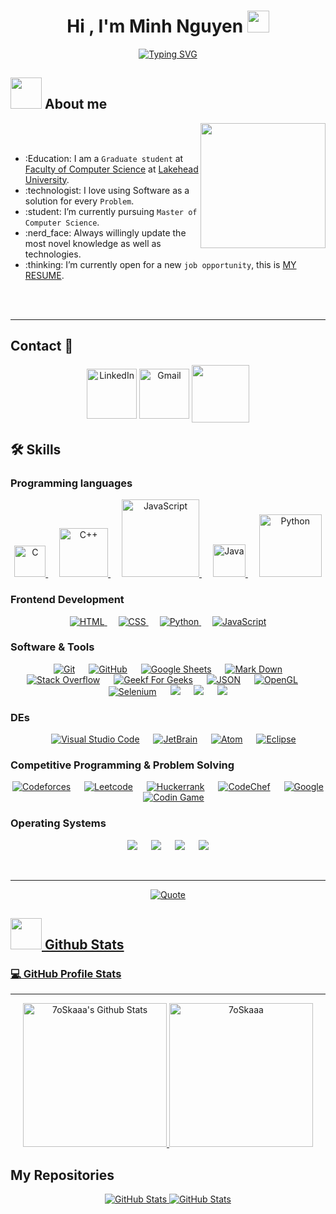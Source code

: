 <h1 align="center">Hi , I'm Minh Nguyen <img src="https://media.giphy.com/media/hvRJCLFzcasrR4ia7z/giphy.gif" width="35"></h1>
<p align="center">
    <a href="https://git.io/typing-svg"><img src="https://readme-typing-svg.demolab.com?font=&size=25&pause=1000&color=F79069&center=true&vCenter=true&random=true&width=450&height=100&lines=Machine+Learning;Computer+Science;Data+Science+;Data+Engineering" alt="Typing SVG" /></a>
</p>

<h2 id="-about-me">
    <picture><img src="https://github.com/7oSkaaa/7oSkaaa/blob/main/Images/about_me.gif?raw=true" width="50px"></picture> 
    About me
</h2>
<p><picture> <img align="right" src="https://github.com/7oSkaaa/7oSkaaa/blob/main/Images/Right_Side.gif?raw=true" width="200px"></picture></p>
<br><br>

<ul>
    <li>:Education: I am a <code>Graduate student</code> at <a href="http://suez.edu.eg/ar/%d9%83%d9%84%d9%8a%d8%a9-%d8%a7%d9%84%d8%ad%d8%a7%d8%b3%d8%a8%d8%a7%d8%aa-%d9%88%d8%a7%d9%84%d9%85%d8%b9%d9%84%d9%88%d9%85%d8%a7%d8%aa/">Faculty of Computer Science</a> at <a href="http://suez.edu.eg/ar/">Lakehead University</a>.</li>
    <li>:technologist: I love using Software as a solution for every <code>Problem</code>.</li>
    <li>:student: I’m currently pursuing <code>Master of Computer Science</code>.</li>
    <li>:nerd_face: Always willingly update the most novel knowledge as well as technologies.</li>
    <li>:thinking: I’m currently open for a new <code>job opportunity</code>, this is <a href="http://lnkiy.in/Ahmed_Hossam_Resume">MY RESUME</a>.</li>
</ul>

<br><br>
<hr>

<!-- Connect -->
<h2 id="---connect-with-me">
    <!-- <picture><img src="https://github.com/7oSkaaa/7oSkaaa/blob/main/Images/Connect-with-me.gif?raw=true" width="100px"></picture> -->
    Contact 🤝
</h2>
<p align="center">
    <a href="https://www.linkedin.com/in/minhnv/"><img width=80px align="center" src="https://img.shields.io/badge/linkedin-%230A66C2.svg?style=plastic&amp;logo=linkedin&amp;logoColor=white" alt="LinkedIn"></a>
	<a href="mailto:minhnv14099@gmail.com"><img width=80px align="center" src="https://img.shields.io/badge/Gmail-D14836?style=plastic&logo=gmail&logoColor=white" alt="Gmail"></a>
	<a href="https://github.com/minhnv4099"><img width=92px align="center" src="https://img.shields.io/badge/github-%23121011.svg?style=plastic&logo=github&logoColor=white"></a>
	<!-- <a href="https://wa.me/0201208822340"><img src="https://img.shields.io/badge/whatsapp-%2325D366.svg?style=plastic&amp;logo=whatsapp&amp;logoColor=white" alt="Whatsapp"></a> -->
	<!-- <a href="https://www.facebook.com/7oSkaaa"><img src="https://img.shields.io/badge/facebook-%231877F2.svg?style=plastic&amp;logo=facebook&amp;logoColor=white" alt="Facebook"></a> -->
	<!-- <a href="https://www.instagram.com/ahmed_7oskaa/"><img src="https://img.shields.io/badge/instagram-%23E4405F.svg?style=plastic&amp;logo=instagram&amp;logoColor=white" alt="Instagram"></a> -->
	<!-- <a href="https://msng.link/o/?ahmed.7oskaa=sc"><img src="https://img.shields.io/badge/snapchat-%23FFFC00.svg?style=plastic&amp;logo=snapchat&amp;logoColor=black" alt="Snap Chat"></a> -->
</p>

<!-- SKills -->
<h2 id="️-my-skills">🛠️ Skills</h2>

<h3 id="----programming-languages">
    <!-- <picture><img src="https://github.com/7oSkaaa/7oSkaaa/blob/main/Images/Programming_Languages.gif?raw=true" width="50px"></picture> -->
    Programming languages
</h3>
<p align="center"> 
    <a href="https://www.cprogramming.com/" target="_blank"> 
        <img alt="C" src="https://img.shields.io/badge/C%20-%232370ED.svg?style=plastic&amp;logo=c&amp;logoColor=white" width=50>
    </a> 
   
    <a href="https://www.w3schools.com/cpp/" target="_blank"> 
        <img alt="C++" src="https://img.shields.io/badge/C++%20-%2300599C.svg?style=plastic&amp;logo=c%2B%2B&amp;logoColor=white"  width=78>
    </a> 
   
    <a href="https://developer.mozilla.org/en-US/docs/Web/JavaScript" target="_blank"> 
        <img alt="JavaScript" src="https://img.shields.io/badge/JavaScript%20-%23F7DF1E.svg?style=plastic&amp;logo=javascript&amp;logoColor=black"  width=124>
    </a>
   
    <a href="https://www.java.com" target="_blank"> 
        <img alt="Java" src="https://img.shields.io/badge/Java-%23007396.svg?style=plastic&amp;logo=java&amp;logoColor=white"  width=52>
    </a>
   
   <a href="https://www.python.org" target="_blank">
    <img alt="Python" src="https://img.shields.io/badge/Python%20-%2314354C.svg?style=plastic&amp;logo=python&amp;logoColor=white" width=100>
  </a>
</p>

<h3 id="----frontend-development">
    <!-- <picture><img src="https://github.com/7oSkaaa/7oSkaaa/blob/main/Images/Front_End.gif?raw=true" width="50px"></picture>  -->
    Frontend Development
</h3>
<p align="center"> 
  <a href="https://www.w3.org/html/" target="_blank"> 
   <img alt="HTML" src="https://img.shields.io/badge/HTML5%20-%23E34F26.svg?style=plastic&amp;logo=html5&amp;logoColor=white">
  </a>   
   
  <a href="https://www.w3schools.com/css/" target="_blank">
    <img alt="CSS" src="https://img.shields.io/badge/CSS%20-%231572B6.svg?style=plastic&amp;logo=css3&amp;logoColor=white">
  </a> 
   
  <a href="https://www.python.org" target="_blank">
    <img alt="Python" src="https://img.shields.io/badge/react-%2361DAFB.svg?style=plastic&amp;logo=React&amp;logoColor=black">
  </a>
   
  <a href="https://developer.mozilla.org/en-US/docs/Web/JavaScript" target="_blank"> 
     <img alt="JavaScript" src="https://img.shields.io/badge/JavaScript%20-%23F7DF1E.svg?style=plastic&amp;logo=javascript&amp;logoColor=black">
   </a>
</p>

<h3 id="----software--tools">
    <!-- <picture><img src="https://github.com/7oSkaaa/7oSkaaa/blob/main/Images/Software_Tools.gif?raw=true" width="50px"></picture>  -->
    Software &amp; Tools
</h3>
<p align="center">
   
    <a href="#"><img alt="Git" src="https://img.shields.io/badge/Git%20-%23F05033.svg?style=plastic&amp;logo=git&amp;logoColor=white"></a>
   
    <a href="#"><img alt="GitHub" src="https://img.shields.io/badge/github-%23181717.svg?style=plastic&amp;logo=github&amp;logoColor=white"></a>
   
    <a href="#"><img alt="Google Sheets" src="https://img.shields.io/badge/Google%20Sheets%20-%2334A853.svg?style=plastic&amp;logo=google%20sheets&amp;logoColor=white"></a>
   
    <a href="#"><img alt="Mark Down" src="https://img.shields.io/badge/Markdown-000000?style=plastic&amp;logo=markdown&amp;logoColor=white"></a>
   
    <a href="#"><img alt="Stack Overflow" src="https://img.shields.io/badge/-Stack%20Overflow-FE7A16?style=plastic&amp;logo=stack-overflow&amp;logoColor=white"></a>
   
    <a href="#"><img alt="Geekf For Geeks" src="https://img.shields.io/badge/geeksforgeeks-%230F9D58.svg?style=plastic&amp;logo=geeksforgeeks&amp;logoColor=white"></a>
   
    <a href="#"><img alt="JSON" img="" src="https://img.shields.io/badge/json-%23000000.svg?style=plastic&amp;logo=json&amp;logoColor=white"></a>
   
    <a href="#"><img alt="OpenGL" src="https://img.shields.io/badge/opengl-%235586A4.svg?style=plastic&amp;logo=opengl&amp;logoColor=white"></a>
   
    <a href="#"><img alt="Selenium" src="https://img.shields.io/badge/selenium-%2343B02A.svg?&amp;style=plastic&amp;logo=selenium&amp;logoColor=white"></a>
     
    <a href="#"><img src="https://img.shields.io/badge/latex-%23008080.svg?&amp;style=plastic&amp;logo=latex&amp;logoColor=white"></a>
     
    <a href="#"><img src="https://img.shields.io/badge/django-%23092E20.svg?&amp;style=plastic&amp;logo=django&amp;logoColor=white"></a>
     
    <a href="#"><img src="https://img.shields.io/badge/mysql-%234479A1.svg?&amp;style=plastic&amp;logo=mysql&amp;logoColor=white"></a>
</p>

<h3 id="----ides">
    <!-- <picture> <img src="https://github.com/7oSkaaa/7oSkaaa/blob/main/Images/IDEs.gif?raw=true" width="50px"></picture> I -->
    DEs
</h3>
<p align="center">
   
    <a href="#"><img alt="Visual Studio Code" src="https://img.shields.io/badge/Visual%20Studio%20Code-0078d7.svg?style=plastic&amp;logo=visual-studio-code&amp;logoColor=white"></a>
   
    <a href="#"><img alt="JetBrain" src="https://img.shields.io/badge/jetbrains-%23000000.svg?style=plastic&amp;logo=jetbrains&amp;logoColor=white"></a>
   
    <a href="#"><img alt="Atom" src="https://img.shields.io/badge/atom-%2366595C.svg?&amp;style=plastic&amp;logo=atom&amp;logoColor=white"></a>
   
    <a href="#"><img alt="Eclipse" src="https://img.shields.io/badge/eclipse%20ide-%232C2255.svg?&amp;style=plastic&amp;logo=eclipse%20ide&amp;logoColor=white"></a>
</p>

<h3 id="----competitive-programming--problem-solving">
    <!-- <picture> <img src="https://github.com/7oSkaaa/7oSkaaa/blob/main/Images/CP_PS.gif?raw=true" width="50px"></picture> -->
    Competitive Programming &amp; Problem Solving
</h3>
<p align="center">
    <a href="#"><img alt="Codeforces" src="https://img.shields.io/badge/codeforces%20-%231F8ACB.svg?style=plastic&amp;logo=codeforces&amp;logoColor=white"></a>	
   
    <a href="#"><img alt="Leetcode" src="https://img.shields.io/badge/leetcode%20-%23FFA116.svg?style=plastic&amp;logo=leetcode&amp;logoColor=black"></a>
   
    <a href="#"><img alt="Huckerrank" src="https://img.shields.io/badge/hackerrank-%232EC866.svg?style=plastic&amp;logo=hackerrank&amp;logoColor=white"></a>
   
    <a href="#"><img alt="CodeChef" src="https://img.shields.io/badge/codechef-%235B4638.svg?style=plastic&amp;logo=codechef&amp;logoColor=white"></a>
   
    <a href="#"><img alt="Google" src="https://img.shields.io/badge/google-%234285F4.svg?style=plastic&amp;logo=google&amp;logoColor=white"></a>
   
    <a href="#"><img alt="Codin Game" src="https://img.shields.io/badge/codingame-%23F2BB13.svg?&amp;style=plastic&amp;logo=codingame&amp;logoColor=black"></a>
</p>

<!-- Operating Systems -->

<h3 id="----operating-systems">
    <!-- <picture><img src="https://github.com/7oSkaaa/7oSkaaa/blob/main/Images/OS.gif?raw=true" width="50px"></picture> -->
    Operating Systems
</h3>
<p align="center">
    <a href="#"><img src="https://img.shields.io/badge/Linux-FCC624?style=plastic&amp;logo=linux&amp;logoColor=black"></a>
   
    <a href="#"><img src="https://img.shields.io/badge/Ubuntu-E95420?style=plastic&amp;logo=ubuntu&amp;logoColor=white"></a>
   
    <a href="#"><img src="https://img.shields.io/badge/Windows-0078D6?style=plastic&amp;logo=windows&amp;logoColor=white"></a>
   
    <a href="#"><img src="https://img.shields.io/badge/pop!_os-%2348B9C7.svg?style=plastic&amp;&amp;logo=pop!_os&amp;logoColor=white"></a>
</p>

<br> 
<hr>

<p align="center">
	<a href="https://github.com/piyushsuthar/github-readme-quotes">
        <img alt="Quote" src="https://quotes-github-readme.vercel.app/api?type=horizontal&amp;theme=tokyonight&amp;animation=grow_out_in&amp;quoteCategory=programming">
    </a>
</p>

<a href="https://github.com/piyushsuthar/github-readme-quotes">
    <h2 id="----github-stats">
        <picture>
            <img src="https://github.com/7oSkaaa/7oSkaaa/blob/main/Images/Statistics.gif?raw=true"  width="50px">  
        </picture> 
        Github Stats
    </h2>
</a>

<!-- <summary><h3> 🔥 Streak Stats</h3></summary>
<hr>
<p align="center"><img src="https://github-readme-streak-stats.herokuapp.com/?user=minhnv4099&amp;theme=tokyonight_duo" alt="7oSkaaa"></p></a> -->

<!-- Profile stats -->
<a href="https://github.com/piyushsuthar/github-readme-quotes">
    <summary><h3>
        💻 GitHub Profile Stats
    </h3></summary>
</a>
<hr>
<p align="center">
    <a href="https://github.com/piyushsuthar/github-readme-quotes"></a>
    <a href="https://github.com/anuraghazra/github-readme-stats">
	    <img alt="7oSkaaa's Github Stats" src="https://github-readme-stats.vercel.app/api?username=minhnv4099&amp;show_icons=true&amp;count_private=true&amp;locale=en&amp;theme=tokyonight&amp;layout=compact" height="230px">
    </a>
    <img src="https://github-readme-stats.vercel.app/api/top-langs?username=7oSkaaa&amp;langs_count=10&amp;show_icons=true&amp;locale=en&amp;theme=tokyonight" alt="7oSkaaa" height="230px">

<!-- Recent Activities -->
<!-- <summary><h2>⚡ Recent GitHub Activity</h2></summary> -->

<!-- Repositories-->
<summary><h2>My Repositories </h2></summary>
<div><p align="center">
	<a href="https://github.com/minhnv4099/vietnamese-av-asr">
      		<img src="https://github-readme-stats.vercel.app/api/pin/?username=minhnv4099&repo=data-structures&theme=radical" alt="GitHub Stats">
    </a>
    <a href="https://github.com/minhnv4099/vietnamese-av-asr">
      		<img src="https://github-readme-stats.vercel.app/api/pin/?username=minhnv4099&repo=data-structures&theme=radical" alt="GitHub Stats">
    </a>
</p></div>